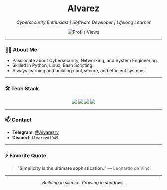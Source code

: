 <h1 align="center">Alvarez</h1>

<p align="center">
  <em>Cybersecurity Enthusiast | Software Developer | Lifelong Learner</em>
</p>

<p align="center">
  <img src="https://komarev.com/ghpvc/?username=alvarezrv1945&style=flat-square&color=00FF00" alt="Profile Views" />
</p>

---

### 👨‍💻 About Me

- Passionate about Cybersecurity, Networking, and System Engineering.
- Skilled in Python, Linux, Bash Scripting.
- Always learning and building cool, secure, and efficient systems.

---

### 🛠️ Tech Stack

<p align="center">
  <img src="https://img.shields.io/badge/Python-3776AB?style=flat-square&logo=python&logoColor=white"/>
  <img src="https://img.shields.io/badge/Linux-FCC624?style=flat-square&logo=linux&logoColor=black"/>
  <img src="https://img.shields.io/badge/Bash-4EAA25?style=flat-square&logo=gnu-bash&logoColor=white"/>
  <img src="https://img.shields.io/badge/GitHub-181717?style=flat-square&logo=github&logoColor=white"/>
</p>

---

### 📫 Contact

- **Telegram**: [@Alvarezrv](https://t.me/Alvarezrv)
- **Discord**: `Alvarez#1945`

---

### ⚡ Favorite Quote

> "**Simplicity is the ultimate sophistication.**" — Leonardo da Vinci

---

<p align="center">
  <em>Building in silence. Growing in shadows.</em>
</p>

